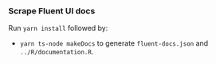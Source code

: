 ### Scrape Fluent UI docs
Run `yarn install` followed by:
* `yarn ts-node makeDocs` to generate `fluent-docs.json` and `../R/documentation.R`.
